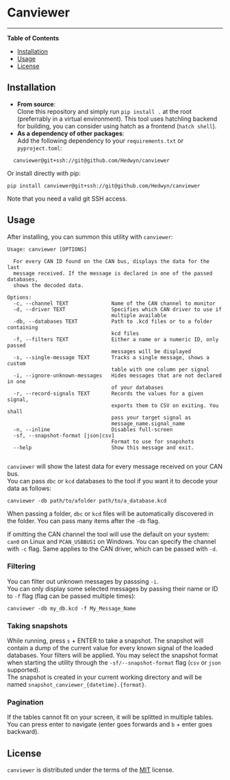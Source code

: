 # Canviewer


-----

**Table of Contents**

- [Installation](#installation)
- [Usage](#installation)
- [License](#license)

## Installation

* **From source**:<br>
Clone this repository and simply run `pip install .` at the root (preferrably in a virtual environment). This tool uses hatchling backend for building, you can consider using hatch as a frontend (`hatch shell`).<br>
* **As a dependency of other packages**:<br>
Add the following dependency to your `requirements.txt` or `pyproject.toml`:
```shell
  canviewer@git+ssh://git@github.com/Hedwyn/canviewer
```
Or install directly with pip:
```shell
pip install canviewer@git+ssh://git@github.com/Hedwyn/canviewer
```

Note that you need a valid git SSH access.

## Usage
After installing, you can summon this utility with `canviewer`:
```shell
Usage: canviewer [OPTIONS]

  For every CAN ID found on the CAN bus, displays the data for the last
  message received. If the message is declared in one of the passed databases,
  shows the decoded data.

Options:
  -c, --channel TEXT              Name of the CAN channel to monitor
  -d, --driver TEXT               Specifies which CAN driver to use if
                                  multiple available
  -db, --databases TEXT           Path to .kcd files or to a folder containing
                                  kcd files
  -f, --filters TEXT              Either a name or a numeric ID, only passed
                                  messages will be displayed
  -s, --single-message TEXT       Tracks a single message, shows a custom
                                  table with one column per signal
  -i, --ignore-unknown-messages   Hides messages that are not declared in one
                                  of your databases
  -r, --record-signals TEXT       Records the values for a given signal,
                                  exports them to CSV on exiting. You shall
                                  pass your target signal as
                                  message_name.signal_name
  -n, --inline                    Disables full-screen
  -sf, --snapshot-format [json|csv]
                                  Format to use for snapshots
  --help                          Show this message and exit.


```

`canviewer` will show the latest data for every message received on your CAN bus.<br>
You can pass `dbc` or `kcd` databases to the tool if you want it to decode your data as follows:
```
canviewer -db path/to/afolder path/to/a_database.kcd
```

When passing a folder, `dbc` or `kcd` files will be automatically discovered in the folder. You can pass many items after the `-db` flag.<br>

If omitting the CAN channel the tool will use the default on your system: `can0` on Linux and `PCAN_USBBUS1` on Windows. You can specify the channel with `-c` flag. Same applies to the CAN driver, which can be passed with `-d`.

### Filtering
You can filter out unknown messages by passsing `-i`.<br>
You can only display some selected messages by passing their name or ID to `-f` flag (flag can be passed multiple times):
```
canviewer -db my_db.kcd -f My_Message_Name
``` 

### Taking snapshots
While running, press `s` + ENTER to take a snapshot. The snapshot will contain a dump of the current value for every known signal of the loaded databases. Your filters will be applied. You may select the snapshot format when starting the utility through the `-sf/--snapshot-format` flag (`csv` or `json` supported).<br>
The snapshot is created in your current working directory and will be named `snapshot_canviewer_{datetime}.{format}`.


### Pagination
If the tables cannot fit on your screen, it will be splitted in multiple tables. You can press enter to navigate (enter goes forwards and `b` + enter goes backward).

## License

`canviewer` is distributed under the terms of the [MIT](https://spdx.org/licenses/MIT.html) license.
